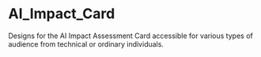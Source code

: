 # AI_Impact_Card
Designs for the AI Impact Assessment Card accessible for various types of audience from technical or ordinary individuals.
